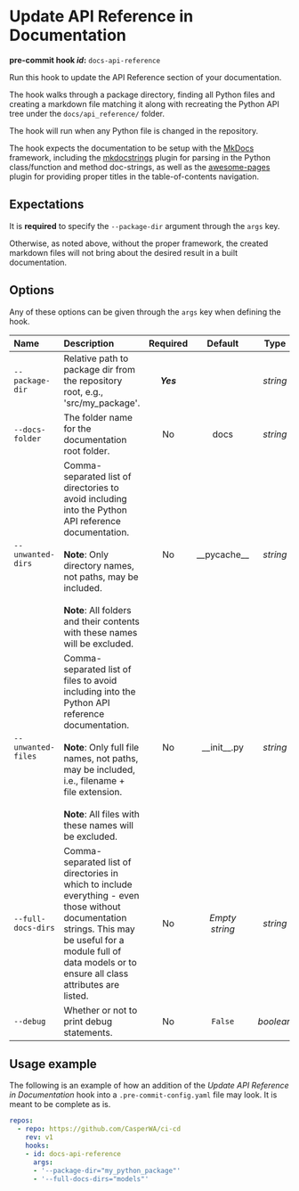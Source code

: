 # Update API Reference in Documentation

**pre-commit hook _id_:** `docs-api-reference`

Run this hook to update the API Reference section of your documentation.

The hook walks through a package directory, finding all Python files and creating a markdown file matching it along with recreating the Python API tree under the `docs/api_reference/` folder.

The hook will run when any Python file is changed in the repository.

The hook expects the documentation to be setup with the [MkDocs](https://www.mkdocs.org) framework, including the [mkdocstrings](https://mkdocstrings.github.io/) plugin for parsing in the Python class/function and method doc-strings, as well as the [awesome-pages](https://github.com/lukasgeiter/mkdocs-awesome-pages-plugin) plugin for providing proper titles in the table-of-contents navigation.

## Expectations

It is **required** to specify the `--package-dir` argument through the `args` key.

Otherwise, as noted above, without the proper framework, the created markdown files will not bring about the desired result in a built documentation.

## Options

Any of these options can be given through the `args` key when defining the hook.

| **Name** | **Description** | **Required** | **Default** | **Type** |
|:--- |:--- |:---:|:---:|:---:|
| `--package-dir` | Relative path to package dir from the repository root, e.g., 'src/my_package'. | **_Yes_** | | _string_ |
| `--docs-folder` | The folder name for the documentation root folder. | No | docs | _string_ |
| `--unwanted-dirs` | Comma-separated list of directories to avoid including into the Python API reference documentation.</br></br>**Note**: Only directory names, not paths, may be included.</br></br>**Note**: All folders and their contents with these names will be excluded. | No | \_\_pycache\_\_ | _string_ |
| `--unwanted-files` | Comma-separated list of files to avoid including into the Python API reference documentation.</br></br>**Note**: Only full file names, not paths, may be included, i.e., filename + file extension.</br></br>**Note**: All files with these names will be excluded. | No | \_\_init\_\_.py | _string_ |
| `--full-docs-dirs` | Comma-separated list of directories in which to include everything - even those without documentation strings. This may be useful for a module full of data models or to ensure all class attributes are listed. | No | _Empty string_ | _string_ |
| `--debug` | Whether or not to print debug statements. | No | `False` | _boolean_ |

## Usage example

The following is an example of how an addition of the _Update API Reference in Documentation_ hook into a `.pre-commit-config.yaml` file may look.
It is meant to be complete as is.

```yaml
repos:
  - repo: https://github.com/CasperWA/ci-cd
    rev: v1
    hooks:
    - id: docs-api-reference
      args:
      - '--package-dir="my_python_package"'
      - '--full-docs-dirs="models"'
```
